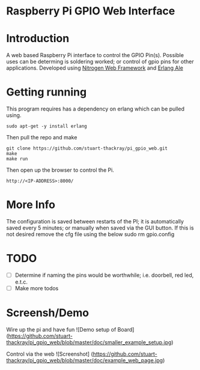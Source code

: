 # Raspberry Pi GPIO Web Interface

# Introduction
A web based Raspberry Pi interface to control the GPIO Pin(s). Possible uses can be determing is soldering worked; or control of gpio pins for other applications. Developed using [Nitrogen Web Framework](https://github.com/nitrogen/nitrogen) and [Erlang Ale](https://github.com/esl/erlang_ale)

# Getting running

This program requires has a dependency on erlang which can be pulled using.

    sudo apt-get -y install erlang 

Then pull the repo and make

    git clone https://github.com/stuart-thackray/pi_gpio_web.git
    make
    make run

Then open up the browser to control the Pi.

    http://<IP-ADDRESS>:8000/

# More Info
The configuration is saved between restarts of the PI; it is automatically saved every 5 minutes; or manually when saved via the GUI button. If this is not desired remove the cfg file using the below
    sudo rm gpio.config

# TODO
- [ ] Determine if naming the pins would be worthwhile; i.e. doorbell, red led, e.t.c.
- [ ] Make more todos

# Screensh/Demo

Wire up the pi and have fun
![Demo setup of Board]
(https://github.com/stuart-thackray/pi_gpio_web/blob/master/doc/smaller_example_setup.jpg)

Control via the web
![Screenshot]
(https://github.com/stuart-thackray/pi_gpio_web/blob/master/doc/example_web_page.jpg)
